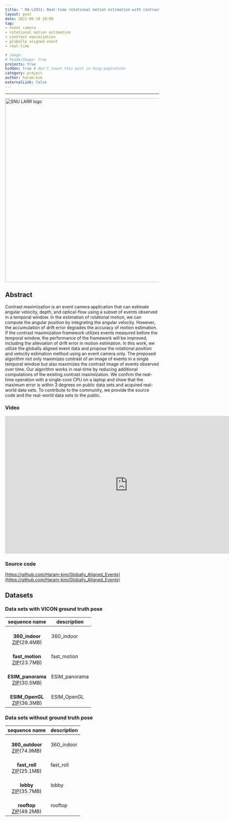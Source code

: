 ```yaml
---
title: " RA-L2021: Real-time rotatinoal motion estimation with contrast maximization over globally aligned events "
layout: post
date: 2021-06-10 10:00
tag: 
- event camera
- rotational motion estimation
- contrast maximization
- globally aligned event
- real-time

# image: 
# headerImage: true
projects: true
hidden: true # don't count this post in blog pagination
category: project
author: haram-kim
externalLink: false
---
```



---


<img src="http://larr.snu.ac.kr/haramkim/SNU_LARR.png" alt="SNU LARR logo" width = "600">

## Abstract
Contrast maximization is an event camera application that can estimate angular velocity, depth, and optical-flow using a subset of events observed in a temporal window. In the estimation of rotational motion, we can compute the angular position by integrating the angular velocity. However, the accumulation of drift error degrades the accuracy of motion estimation. If the contrast maximization framework utilizes events measured before the temporal window, the performance of the framework will be improved, including the alleviation of drift error in motion estimation.
In this work, we utilize the globally aligned event data and propose the rotational position and velocity estimation method using an event camera only. The proposed algorithm not only maximizes contrast of an image of events in a single temporal window but also maximizes the contrast image of events observed over time. Our algorithm works in real-time by reducing additional computations of the existing contrast maximization. We confirm the real-time operation with a single-core CPU on a laptop and show that the maximum error is within 3 degrees on public data sets and acquired real-world data sets.
To contribute to the community, we provide the source code and the real-world data sets to the public.

### Video

<iframe width="800" height="450" src="https://www.youtube.com/embed/wHeyIWEuEg4" frameborder="0" allowfullscreen="1"> </iframe>

### Source code
[https://github.com/Haram-kim/Globally_Aligned_Events](https://github.com/Haram-kim/Globally_Aligned_Events)

## Datasets

### Data sets with VICON ground truth pose

| sequence name | description |
|:-------------:|-------------|
| <br> **360_indoor** <br> [ZIP](https://larr.snu.ac.kr/haramkim/event_dataset/360_indoor.zip)(29.4MB) <br> | 360_indoor |
| <br> **fast_motion** <br> [ZIP](https://larr.snu.ac.kr/haramkim/event_dataset/fast_motion.zip)(23.7MB) <br> | fast_motion |
| <br> **ESIM_panorama** <br> [ZIP](https://larr.snu.ac.kr/haramkim/event_dataset/ESIM_panorama.zip)(30.5MB) <br> | ESIM_panorama |
| <br> **ESIM_OpenGL** <br> [ZIP](https://larr.snu.ac.kr/haramkim/event_dataset/ESIM_OpenGL.zip)(36.3MB) <br> | ESIM_OpenGL |

### Data sets without ground truth pose

| sequence name | description |
|:-------------:|-------------|
| <br> **360_outdoor** <br> [ZIP](https://larr.snu.ac.kr/haramkim/event_dataset/360_indoor.zip)(74.9MB) <br> | 360_indoor |
| <br> **fast_roll** <br> [ZIP](https://larr.snu.ac.kr/haramkim/event_dataset/fast_roll.zip)(25.1MB) <br> |fast_roll |
| <br> **lobby** <br> [ZIP](https://larr.snu.ac.kr/haramkim/event_dataset/lobby.zip)(35.7MB) <br> | lobby |
| <br> **rooftop**  <br> [ZIP](https://larr.snu.ac.kr/haramkim/event_dataset/rooftop.zip)(49.2MB) <br> | rooftop |

